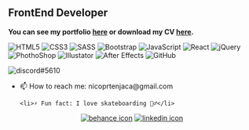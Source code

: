 <h2>FrontEnd Developer</h2>
<p><b>You can see my portfolio <a href="https://portfolio-np.vercel.app/" target="_blank">here</a> or download my CV <a href="https://github.com/nicoprten/nicoprten/files/8382564/CV-v3.pdf" target="_blank">here</a>.</b></p>




![HTML5](https://img.shields.io/badge/-HTML5-E34F26?style=flat-square&logo=html5&logoColor=white)
![CSS3](https://img.shields.io/badge/-CSS3-1572B6?style=flat-square&logo=css3)
![SASS](https://img.shields.io/badge/-SASS-1572B6?style=flat-square&logo=sass)
![Bootstrap](https://img.shields.io/badge/-Bootstrap-563D7C?style=flat-square&logo=bootstrap)
![JavaScript](https://img.shields.io/badge/-JavaScript-black?style=flat-square&logo=javascript)
![React](https://img.shields.io/badge/-React-181717?style=flat-square&logo=react)
![jQuery](https://img.shields.io/badge/-jQuery-0769AD?style=flat-square&logo=jQuery&logoColor=white)
![PhothoShop](https://img.shields.io/badge/-PhotoShop-071D34?style=flat-square&logo=Adobe-Photoshop&logoColor=54A7F8)
![Illustator](https://img.shields.io/badge/-Illustrator-071D34?style=flat-square&logo=Adobe-Illustrator&logoColor=orange)
![After Effects](https://img.shields.io/badge/-AfterEffects-071D34?style=flat-square&logo=Adobe-after-effects&logoColor=purple)
![GitHub](https://img.shields.io/badge/-GitHub-181717?style=flat-square&logo=github)

![discord](https://user-images.githubusercontent.com/41525219/164053780-a4e1befa-6b1a-4943-bc45-d925545c959d.svg)#5610

<div align="left">
  <ul>
    <li>📫 How to reach me: nicoprtenjaca@gmail.com</li>
    
    <li>⚡ Fun fact: I love skateboarding 🏄‍♂️</li>
  </ul>
</div>
  
<div align="center">
  <a href="https://www.behance.net/nicoprtenjaca" target="_blank"><img alt="behance icon" src="https://user-images.githubusercontent.com/41525219/138456248-b19abbf2-a618-4506-bd0c-4915ac706cc3.png" /></a>
  <a href="https://www.linkedin.com/in/nicoprten/" target="_blank"><img alt="linkedin icon" src="https://user-images.githubusercontent.com/41525219/138456254-f51e84ef-2ef8-4a5e-b8e9-1693559177c5.png" /></a>
</div>

